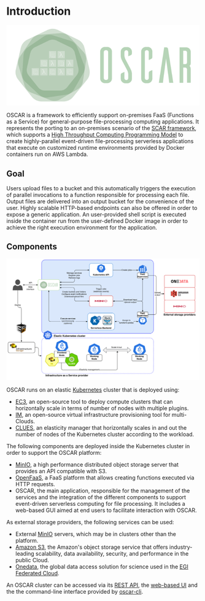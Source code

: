 # Introduction
![OSCAR-logo](images/oscar3.png)

OSCAR is a framework to efficiently support on-premises FaaS (Functions as a Service) for general-purpose file-processing computing applications. 
It represents the porting to an on-premises scenario of the [SCAR framework](https://github.com/grycap/scar), which supports a [High Throughput Computing Programming Model](https://scar.readthedocs.io/en/latest/prog_model.html) to create highly-parallel event-driven file-processing serverless applications that execute on customized runtime environments provided by Docker containers run on AWS Lambda.

## Goal

Users upload files to a bucket and this automatically triggers the execution of parallel invocations to a function responsible for processing each file. Output files are delivered into an output bucket for the convenience of the user. Highly scalable HTTP-based endpoints can also be offered in order to expose a generic application. 
An user-provided shell script is executed inside the container run from the user-defined Docker image in order to achieve the right execution environment for the application.

## Components

![oscar arch](images/oscar-arch.png)

OSCAR runs on an elastic [Kubernetes](http://kubernetes.io) cluster that is deployed using:

- [EC3](http://www.grycap.upv.es/ec3), an open-source tool to deploy compute clusters that can horizontally scale in terms of number of nodes with multiple plugins.
- [IM](http://www.grycap.upv.es/im), an open-source virtual infrastructure provisioning tool for multi-Clouds.
- [CLUES](http://github.com/grycap/clues), an elasticity manager that horizontally scales in and out the number of nodes of the Kubernetes cluster according to the workload.

The following components are deployed inside the Kubernetes cluster in order to support the OSCAR platform:

- [MinIO](http://minio.io), a high performance distributed object storage server that provides an API compatible with S3. 
- [OpenFaaS](https://www.openfaas.com/), a FaaS platform that allows creating functions executed via HTTP requests.
- OSCAR, the main application, responsible for the management of the services and the integration of the different components to support event-driven serverless computing for file processing. It includes a web-based GUI aimed at end users to facilitate interaction with OSCAR.

As external storage providers, the following services can be used:

- External [MinIO](https://min.io) servers, which may be in clusters other than the platform.
- [Amazon S3](https://aws.amazon.com/s3/), the Amazon's  object storage service that offers industry-leading scalability, data availability, security, and performance in the public Cloud.
- [Onedata](https://onedata.org/), the global data access solution for science used in the [EGI Federated Cloud](https://datahub.egi.eu/).

An OSCAR cluster can be accessed via its [REST API](https://grycap.github.io/oscar/api/), the [web-based UI](https://github.com/grycap/oscar/tree/master/ui) and the the command-line interface  provided by [oscar-cli](https://github.com/grycap/oscar-cli).